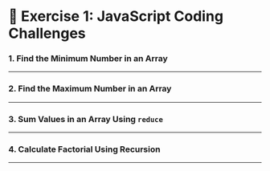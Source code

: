 # 🚀 **Exercise 1: JavaScript Coding Challenges**


### 1. **Find the Minimum Number in an Array**
---
### 2. **Find the Maximum Number in an Array**
---
### 3. **Sum Values in an Array Using `reduce`**
---
### 4. **Calculate Factorial Using Recursion**
---

